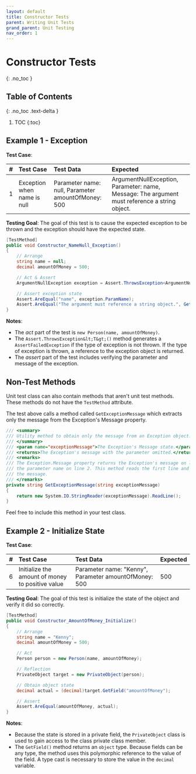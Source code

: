 ```yaml
---
layout: default
title: Constructor Tests
parent: Writing Unit Tests
grand_parent: Unit Testing
nav_order: 1
---
```


# Constructor Tests
{: .no_toc }

## Table of Contents
{: .no_toc .text-delta }

1. TOC
{:toc}

## Example 1 - Exception

**Test Case**:

| # | Test Case | Test Data | Expected |
|:-:|:--------|:---------|:---------|
| 1 | Exception when name is null | Parameter name: null, Parameter amountOfMoney: 500 | ArgumentNullException, Parameter: name, Message: The argument must reference a string object. |

**Testing Goal**: The goal of this test is to cause the expected exception to be thrown and the exception should have the expected state.

```csharp
[TestMethod]
public void Constructor_NameNull_Exception()
{
    // Arrange
    string name = null;
    decimal amountOfMoney = 500;

    // Act & Assert
    ArgumentNullException exception = Assert.ThrowsException<ArgumentNullException>(() => new Person(name, amountOfMoney));

    // Assert exception state
    Assert.AreEqual("name", exception.ParamName);
    Assert.AreEqual("The argument must reference a string object.", GetExceptionMessage(exception.Message));
}
```

**Notes**:

- The _act_ part of the test is `new Person(name, amountOfMoney)`.
- The `Assert.ThrowsException&lt;T&gt;()` method generates a `AssertFailedException` if the type of exception is not thrown. If the type of exception is thrown, a reference to the exception object is returned.
- The _assert_ part of the test includes verifying the parameter and message of the exception.

## Non-Test Methods

Unit test class can also contain methods that aren't unit test methods. These methods do not have the `TestMethod` attribute.

The test above calls a method called `GetExceptionMessage` which extracts only the message from the Exception's Message property.

```csharp
/// <summary>
/// Utility method to obtain only the message from an Exception object.
/// </summary>
/// <param name="exceptionMessage">The Exception's Message state.</param>
/// <returns>The Exception's message with the parameter omitted.</returns>
/// <remarks>
/// The Exception.Message property returns the Exception's message on line 1 and
/// the parameter name on line 2. This method reads the first line and returns
/// the message.
/// </remarks>
private string GetExceptionMessage(string exceptionMessage)
{
    return new System.IO.StringReader(exceptionMessage).ReadLine();
}
```

Feel free to include this method in your test class.

## Example 2 - Initialize State

**Test Case**:

| # | Test Case | Test Data | Expected |
|:-:|:--------|:---------|:---------|
| 6 | Initialize the amount of money to positive value | Parameter name: "Kenny", Parameter amountOfMoney: 500 | 500 |

**Testing Goal**: The goal of this test is initialize the state of the object and verify it did so correctly.

```csharp
[TestMethod]
public void Constructor_AmountOfMoney_Initialize()
{
    // Arrange
    string name = "Kenny";
    decimal amountOfMoney = 500;

    // Act
    Person person = new Person(name, amountOfMoney);

    // Reflection
    PrivateObject target = new PrivateObject(person);

    // Obtain object state
    decimal actual = (decimal)target.GetField("amountOfMoney");

    // Assert
    Assert.AreEqual(amountOfMoney, actual);
}
```

**Notes**:

- Because the state is stored in a private field, the `PrivateObject` class is used to gain access to the class private class member.
- The `GetField()` method returns an `object` type. Because fields can be any type, the method uses this polymorphic reference to the value of the field. A type cast is necessary to store the value in the `decimal` variable.